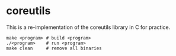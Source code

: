 # coreutils

This is a re-implementation of the coreutils library in C for practice.

```
make <program> # build <program>
./<program>    # run <program>
make clean     # remove all binaries
```